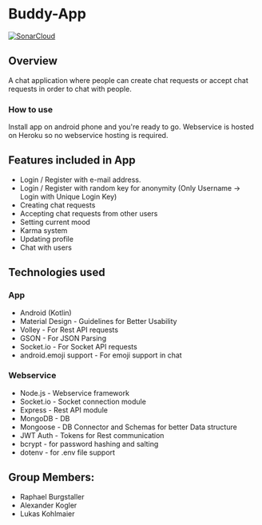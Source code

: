 # Buddy-App

[![SonarCloud](https://sonarcloud.io/images/project_badges/sonarcloud-black.svg)](https://sonarcloud.io/dashboard?id=Buddy-App-Interactive_Buddy-App)

## Overview

A chat application where people can create chat requests or accept chat requests in order to chat with people. 

### How to use

Install app on android phone and you're ready to go. Webservice is hosted on Heroku so no webservice hosting is required.

## Features included in App
- Login / Register with e-mail address.
- Login / Register with random key for anonymity (Only Username -> Login with Unique Login Key)
- Creating chat requests
- Accepting chat requests from other users
- Setting current mood
- Karma system
- Updating profile
- Chat with users


## Technologies used
### App
- Android (Kotlin)
- Material Design - Guidelines for Better Usability
- Volley - For Rest API requests
- GSON - For JSON Parsing
- Socket.io - For Socket API requests
- android.emoji support - For emoji support in chat

### Webservice
- Node.js - Webservice framework
- Socket.io - Socket connection module
- Express - Rest API module
- MongoDB - DB
- Mongoose - DB Connector and Schemas for better Data structure
- JWT Auth - Tokens for Rest communication
- bcrypt - for password hashing and salting
- dotenv - for .env file support




## Group Members:
- Raphael Burgstaller
- Alexander Kogler
- Lukas Kohlmaier
